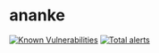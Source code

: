 # ananke

[![Known Vulnerabilities](https://snyk.io/test/github/nullfox/ananke/badge.svg)](https://snyk.io/test/github/nullfox/ananke)
[![Total alerts](https://img.shields.io/lgtm/alerts/g/nullfox/ananke.svg?logo=lgtm&logoWidth=18)](https://lgtm.com/projects/g/nullfox/ananke/alerts/)
